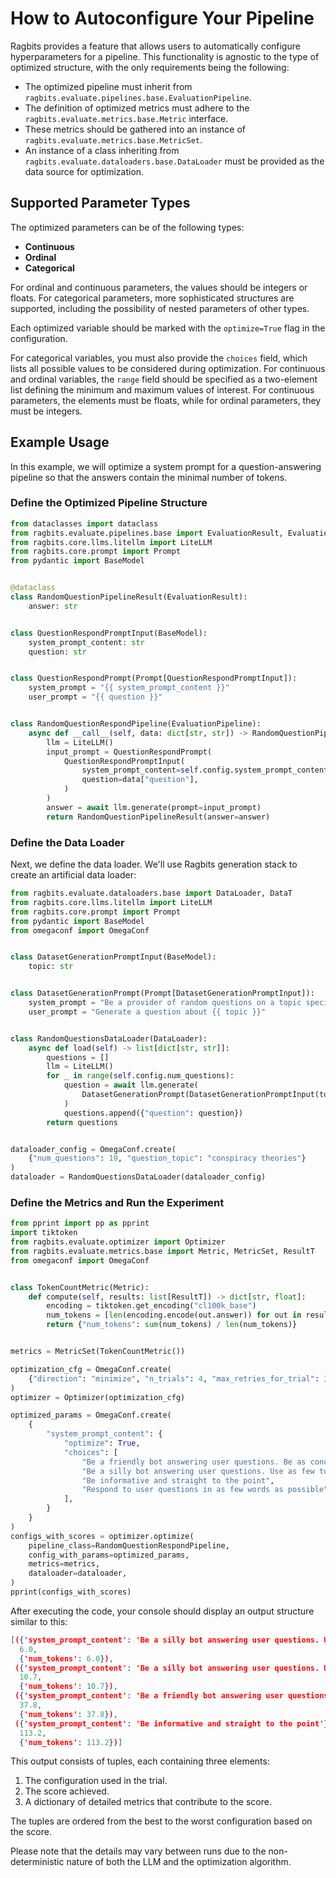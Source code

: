 # How to Autoconfigure Your Pipeline

Ragbits provides a feature that allows users to automatically configure hyperparameters for a pipeline. This functionality is agnostic to the type of optimized structure, with the only requirements being the following:

- The optimized pipeline must inherit from `ragbits.evaluate.pipelines.base.EvaluationPipeline`.
- The definition of optimized metrics must adhere to the `ragbits.evaluate.metrics.base.Metric` interface.
- These metrics should be gathered into an instance of `ragbits.evaluate.metrics.base.MetricSet`.
- An instance of a class inheriting from `ragbits.evaluate.dataloaders.base.DataLoader` must be provided as the data source for optimization.

## Supported Parameter Types

The optimized parameters can be of the following types:

- **Continuous**
- **Ordinal**
- **Categorical**

For ordinal and continuous parameters, the values should be integers or floats. For categorical parameters, more sophisticated structures are supported, including the possibility of nested parameters of other types.

Each optimized variable should be marked with the `optimize=True` flag in the configuration.

For categorical variables, you must also provide the `choices` field, which lists all possible values to be considered during optimization. For continuous and ordinal variables, the `range` field should be specified as a two-element list defining the minimum and maximum values of interest. For continuous parameters, the elements must be floats, while for ordinal parameters, they must be integers.

## Example Usage

In this example, we will optimize a system prompt for a question-answering pipeline so that the answers contain the minimal number of tokens.

### Define the Optimized Pipeline Structure

```python
from dataclasses import dataclass
from ragbits.evaluate.pipelines.base import EvaluationResult, EvaluationPipeline
from ragbits.core.llms.litellm import LiteLLM
from ragbits.core.prompt import Prompt
from pydantic import BaseModel


@dataclass
class RandomQuestionPipelineResult(EvaluationResult):
    answer: str


class QuestionRespondPromptInput(BaseModel):
    system_prompt_content: str
    question: str


class QuestionRespondPrompt(Prompt[QuestionRespondPromptInput]):
    system_prompt = "{{ system_prompt_content }}"
    user_prompt = "{{ question }}"


class RandomQuestionRespondPipeline(EvaluationPipeline):
    async def __call__(self, data: dict[str, str]) -> RandomQuestionPipelineResult:
        llm = LiteLLM()
        input_prompt = QuestionRespondPrompt(
            QuestionRespondPromptInput(
                system_prompt_content=self.config.system_prompt_content,
                question=data["question"],
            )
        )
        answer = await llm.generate(prompt=input_prompt)
        return RandomQuestionPipelineResult(answer=answer)
```

### Define the Data Loader

Next, we define the data loader. We'll use Ragbits generation stack to create an artificial data loader:


```python
from ragbits.evaluate.dataloaders.base import DataLoader, DataT
from ragbits.core.llms.litellm import LiteLLM
from ragbits.core.prompt import Prompt
from pydantic import BaseModel
from omegaconf import OmegaConf


class DatasetGenerationPromptInput(BaseModel):
    topic: str


class DatasetGenerationPrompt(Prompt[DatasetGenerationPromptInput]):
    system_prompt = "Be a provider of random questions on a topic specified by the user."
    user_prompt = "Generate a question about {{ topic }}"


class RandomQuestionsDataLoader(DataLoader):
    async def load(self) -> list[dict[str, str]]:
        questions = []
        llm = LiteLLM()
        for _ in range(self.config.num_questions):
            question = await llm.generate(
                DatasetGenerationPrompt(DatasetGenerationPromptInput(topic=self.config.question_topic))
            )
            questions.append({"question": question})
        return questions


dataloader_config = OmegaConf.create(
    {"num_questions": 10, "question_topic": "conspiracy theories"}
)
dataloader = RandomQuestionsDataLoader(dataloader_config)
```

### Define the Metrics and Run the Experiment

```python
from pprint import pp as pprint
import tiktoken
from ragbits.evaluate.optimizer import Optimizer
from ragbits.evaluate.metrics.base import Metric, MetricSet, ResultT
from omegaconf import OmegaConf


class TokenCountMetric(Metric):
    def compute(self, results: list[ResultT]) -> dict[str, float]:
        encoding = tiktoken.get_encoding("cl100k_base")
        num_tokens = [len(encoding.encode(out.answer)) for out in results]
        return {"num_tokens": sum(num_tokens) / len(num_tokens)}


metrics = MetricSet(TokenCountMetric())

optimization_cfg = OmegaConf.create(
    {"direction": "minimize", "n_trials": 4, "max_retries_for_trial": 3}
)
optimizer = Optimizer(optimization_cfg)

optimized_params = OmegaConf.create(
    {
        "system_prompt_content": {
            "optimize": True,
            "choices": [
                "Be a friendly bot answering user questions. Be as concise as possible",
                "Be a silly bot answering user questions. Use as few tokens as possible",
                "Be informative and straight to the point",
                "Respond to user questions in as few words as possible",
            ],
        }
    }
)
configs_with_scores = optimizer.optimize(
    pipeline_class=RandomQuestionRespondPipeline,
    config_with_params=optimized_params,
    metrics=metrics,
    dataloader=dataloader,
)
pprint(configs_with_scores)
```

After executing the code, your console should display an output structure similar to this:

```json
[({'system_prompt_content': 'Be a silly bot answering user questions. Use as few tokens as possible'},
  6.0,
  {'num_tokens': 6.0}),
 ({'system_prompt_content': 'Be a silly bot answering user questions. Use as few tokens as possible'},
  10.7,
  {'num_tokens': 10.7}),
 ({'system_prompt_content': 'Be a friendly bot answering user questions. Be as concise as possible'},
  37.8,
  {'num_tokens': 37.8}),
 ({'system_prompt_content': 'Be informative and straight to the point'},
  113.2,
  {'num_tokens': 113.2})]

```

This output consists of tuples, each containing three elements:

1. The configuration used in the trial.
2. The score achieved.
3. A dictionary of detailed metrics that contribute to the score.

The tuples are ordered from the best to the worst configuration based on the score.

Please note that the details may vary between runs due to the non-deterministic nature of both the LLM and the optimization algorithm.
